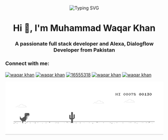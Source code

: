 <div align='center'><img align="center" src="https://readme-typing-svg.herokuapp.com?font=Fira+Code&weight=600&size=24&duration=3500&pause=500&color=151CF7&center=true&vCenter=true&width=435&lines=Full+Stack+Developement;Chatbot+Development+;" alt="Typing SVG" /></div>
<h1 align="center">Hi 👋, I'm Muhammad Waqar Khan</h1>
<h3 align="center">A passionate full stack developer and Alexa, Dialogflow Developer from Pakistan</h3>

<h3 align="left">Connect with me:</h3>
<p align="left">
<a href="https://twitter.com/floornstage" target="blank"><img align="center" src="https://raw.githubusercontent.com/rahuldkjain/github-profile-readme-generator/master/src/images/icons/Social/twitter.svg" alt="waqar khan" height="30" width="40" /></a>
<a href="https://www.linkedin.com/in/muhammad-waqar-khan-545a381a5/" target="blank"><img align="center" src="https://raw.githubusercontent.com/rahuldkjain/github-profile-readme-generator/master/src/images/icons/Social/linked-in-alt.svg" alt="waqar khan" height="30" width="40" /></a>
<a href="https://stackoverflow.com/" target="blank"><img align="center" src="https://raw.githubusercontent.com/rahuldkjain/github-profile-readme-generator/master/src/images/icons/Social/stack-overflow.svg" alt="16555318" height="30" width="40" /></a>
<a href="https://leetcode.com/waqarkhan09099/" target="blank"><img align="center" src="https://raw.githubusercontent.com/rahuldkjain/github-profile-readme-generator/master/src/images/icons/Social/leet-code.svg" alt="waqar khan" height="30" width="40" /></a>
<a href="https://www.hackerrank.com/waqarkhan09099" target="blank"><img align="center" src="https://hrcdn.net/fcore/assets/brand/logo-new-white-green-a5cb16e0ae.svg" alt="waqar khan" height="30" width="40" /></a>
</p>

<a href="https://chromedino.com">
  <picture>
    <source media="(prefers-color-scheme: dark)" srcset="./img/dino-dark.gif" />
    <source media="(prefers-color-scheme: light)" srcset="./img/dino.gif" />
    <img alt="https://mrousavy.com" src="./img/dino.gif" />
  </picture>
</a>
